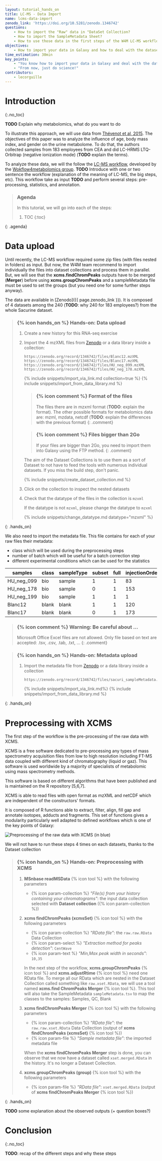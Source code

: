 ```yaml
---
layout: tutorial_hands_on
title: LC-MS - Data Import
name: lcms-data-import
zenodo_link: 'https://doi.org/10.5281/zenodo.1346742'
questions:
    - How to import the "Raw" data in "DataSet Collection?
    - How to import the SampleMetadata Sheet?
    - How to use those data in the first steps of the W4M LC-MS workflow?
objectives:
    - How to import your data in Galaxy and how to deal with the datasets through the first steps of the LC-MS workflow
time_estimation: 30min
key_points:
    - "You know how to import your data in Galaxy and deal with the datasets through the first steps"
    - "From now, just do science!"
contributors:
    - lecorguille
---
```


# Introduction
{:.no_toc}

**TODO** Explain why metabolomics, what do you want to do

To illustrate this approach, we will use data from [Thévenot et al, 2015](https://pubs.acs.org/doi/10.1021/acs.jproteome.5b00354). The objectives of this paper was to analyze the inﬂuence of age, body mass index, and gender on the urine metabolome. To do that, the authors collected samples from 183 employees from CEA and did 
LC-HRMS LTQ-Orbitrap (negative ionization mode) (**TODO** explain the terms).

To analyze these data, we will the follow the [LC-MS workflow](http://workflow4metabolomics.org/the-lc-ms-workflow), developed by the [Wokflow4metabolomics group](http://workflow4metabolomics.org/). **TODO** Introduce with one or two sentence the workflow (explanation of the meaning of LC-MS, the big steps, etc). This workflow take as input **TODO** and perform several steps: pre-processing, statistics, and annotation.

> ### Agenda
>
> In this tutorial, we will go into each of the steps:
>
> 1. TOC
> {:toc}
>
{: .agenda}

# Data upload

Until recently, the LC-MS workflow required some zip files (with files nested in folders) as input. But now, the W4M team recommend to import individually the files into dataset collections and process them in parallel. But, we will see that the **xcms.findChromPeaks** outputs have to be merged (**Merger**) before using **xcms.groupChromPeaks** and a sampleMetadata file must be used to set the groups (but you need one for some further steps anyway).

The data are available in [Zenodo]({{ page.zenodo_link }}). It is composed of 4 datasets among the 240 (**TODO**: why 240 for 183 employees?) from the whole Sacurine dataset.

> ### {% icon hands_on %} Hands-on: Data upload
>
> 1. Create a new history for this RNA-seq exercise
> 2. Import the 4 mzXML files from [Zenodo](https://doi.org/10.5281/zenodo.1185122) or a data library inside a collection:
>
>    ```
>    https://zenodo.org/record/1346742/files/Blanc12.mzXML
>    https://zenodo.org/record/1346742/files/Blanc17.mzXML
>    https://zenodo.org/record/1346742/files/HU_neg_099.mzXML
>    https://zenodo.org/record/1346742/files/HU_neg_178.mzXML
>    ```
>
>    {% include snippets/import_via_link.md collection=true %}
>    {% include snippets/import_from_data_library.md %}
>
>    > ### {% icon comment %} Format of the files
>    > The files there are in mzxml format (**TODO**: explain the format). The other possible formats for metabolomics data are: mzml, mzdata, netcdf (**TODO**: explain the differences with the previous format)
>    {: .comment}
>
>    > ### {% icon comment %} Files bigger than 2Go
>    > If your files are bigger than 2Go, you need to import them into Galaxy using the FTP method.
>       {: .comment}
>
>    The aim of the Dataset Collections is to use them as a sort of Dataset to not have to feed the tools with numerous individual datasets. If you miss the build step, don't panic.
>
>    {% include snippets/create_dataset_collection.md %}
> 
> 3. Click on the collection to inspect the nested datasets
> 4. Check that the datatype of the files in the collection is `mzxml`
>
>    If the datatype is not `mzxml`, please change the datatype to `mzxml`
>
>    {% include snippets/change_datatype.md datatype="mzxml" %}
>
{: .hands_on}

We also need to import the metadata file. This file contains for each of your raw files their metadata:
- class which will be used during the preprocessing steps
- number of batch which will be useful for a batch correction step
- different experimental conditions which can be used for the statistics

samples | class | sampleType | subset | full | injectionOrder | batch | osmolality | sampling | age | bmi | gender
--- | --- | --- | --- | --- | --- | --- | --- | --- | --- | --- | ---
HU_neg_099 | bio | sample | 1 | 1 | 83 | ne1 | 923 | 4 | 23 | 21.3 | Male
HU_neg_178 | bio | sample | 0 | 1 | 153 | ne1 | 958 | 7 | 33 | 26.57 | Female
HU_neg_199 | bio | sample | 1 | 1 | 1 | ne2 | 945 | 9 | 55 | 25.3 | Female
Blanc12 | blank | blank | 1 | 1 | 120 | ne1 | NA | NA | NA | NA | NA
Blanc17 | blank | blank | 0 | 1 | 173 | ne1 | NA | NA | NA | NA | NA

> ### {% icon comment %} Warning: Be careful about ...
> Microsoft Office Excel files are not allowed.
> Only file based on text are accepted: .tsv, .csv, .tab, .txt, …
{: .comment}

> ### {% icon hands_on %} Hands-on: Metadata upload
>
> 1. Import the metadata file from [Zenodo](https://doi.org/10.5281/zenodo.1185122) or a data library inside a collection
>
>       ```
>       https://zenodo.org/record/1346742/files/sacuri_sampleMetadata.tsv
>       ```
>
>       {% include snippets/import_via_link.md%}
>       {% include snippets/import_from_data_library.md %}
>
{: .hands_on}

# Preprocessing with XCMS

The first step of the workflow is the pre-processing of the raw data with XCMS.  

XCMS is a free software dedicated to pre-processing any types of mass spectrometry acquisition files from low to high resolution including FT-MS data coupled with different kind of chromatography (liquid or gaz). This software is used worldwide by a majority of specialists of metabolomic using mass spectrometry methods.

This software is based on different algorithms that have been published and is maintained on the R repository [5,6,7].

XCMS is able to read files with open format as mzXML and netCDF which are independent of the constructors' formats.

It is composed of R functions able to extract, filter, align, fill gap and annotate isotopes, adducts and fragments. This set of functions gives a modularity particularly well adapted to defined workflows which is one of the key points of Galaxy:

![Preprocessing of the raw data with XCMS (in blue)](../../images/tutorial-lcms-data-import-run-workflow.png)

We will not have to run these steps 4 times on each datasets, thanks to the Dataset collection

> ### {% icon hands_on %} Hands-on: Preprocessing with XCMS
>
> 1. **MSnbase readMSData** {% icon tool %} with the following parameters
>    - {% icon param-collection %} *"File(s) from your history containing your chromatograms"*: the input data collection selected with **Dataset collection** ({% icon param-collection %}) 
>
> 2. **xcms findChromPeaks (xcmsSet)** {% icon tool %} with the following parameters
>    - {% icon param-collection %} *"RData file"*: the `raw.raw.RData` Data Collection
>    - {% icon param-select %} *"Extraction method for peaks detection"*: `CentWave`
>    - {% icon param-text %} *"Min,Max peak width in seconds"*: `10,35`
>
>    In the next step of the workflow, **xcms.groupChromPeaks** {% icon tool %} and **xcms.adjustRtime** {% icon tool %} need one RData file. To merge all our RData which are nested in the Dataset Collection called something like `raw.xset.RData`, we will use a tool named **xcms.find ChromPeaks Merger** {% icon tool %}. This tool will also take the SampleMetadata `sampleMetadata.tsv` to map the classes to the samples: Samples, QC, Blank
>
> 3. **xcms findChromPeaks Merger** {% icon tool %} with the following parameters
>    - {% icon param-collection %} *"RData file"*: the `raw.raw.xset.RData` Data Collection (output of **xcms findChromPeaks (xcmsSet)** {% icon tool %})
>    - {% icon param-file %} *"Sample metadata file"*: the imported metadata file
>   
>    When the **xcms findChromPeaks Merger** step is done, you can observe that we now have a dataset called `xset.merged.RData` in the history. It's no longer a Dataset Collection.
>
> 4. **xcms.groupChromPeaks (group)** {% icon tool %} with the following parameters
>     - {% icon param-file %} *"RData file"*: `xset.merged.RData` (output of **xcms findChromPeaks Merger** {% icon tool %})
>
{: .hands_on}

**TODO** some explanation about the observed outputs (+ question boxes?)

# Conclusion
{:.no_toc}

**TODO**: recap of the different steps and why these steps